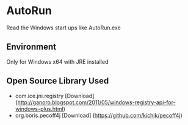 # AutoRun
Read the Windows start ups like AutoRun.exe

## Environment
Only for Windows x64 with JRE installed

## Open Source Library Used
- com.ice.jni.registry        [Download] (http://ganoro.blogspot.com/2011/05/windows-registry-api-for-windows-plus.html)
- org.boris.pecoff4j          [Download] (https://github.com/kichik/pecoff4j)
